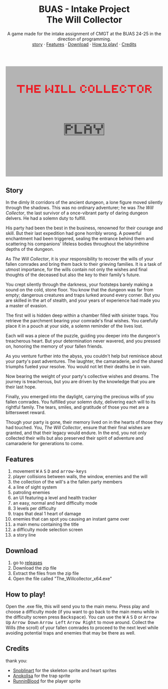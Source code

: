 <h1 align="center">
    <div align="center">
        BUAS - Intake Project
    </div>
    <div>
        The Will Collector
    </div>
</h1>
<div align="center">
A game made for the intake assignment of CMGT at the BUAS 24-25 in the direction of programming. 
</div>

<div align="center">
    <a href="#story">story</a>
    ·
    <a href="#Features">Features</a>
    ·
    <a href="#Download">Download</a>
    ·
    <a href="#How to play!">How to play!</a>
    ·
    <a href="#Credits">Credits</a>
</div>

<br><br>

![ Demo video of the game](assets/ReadMe_DemoVid.gif)




## Story
In the dimly lit corridors of the ancient dungeon, a lone figure moved silently through the shadows. This was no ordinary adventurer; he was _The Will Collector_, the last survivor of a once-vibrant party of daring dungeon delvers. He had a solemn duty to fulfill.

His party had been the best in the business, renowned for their courage and skill. But their last expedition had gone horribly wrong. A powerful enchantment had been triggered, sealing the entrance behind them and scattering his companions' lifeless bodies throughout the labyrinthine depths of the dungeon.

As _The Will Collector_, it is your responsibility to recover the wills of your fallen comrades and bring them back to their grieving families. It is a task of utmost importance, for the wills contain not only the wishes and final thoughts of the deceased but also the key to their family's future.

You crept silently through the darkness, your footsteps barely making a sound on the cold, stone floor. You know that the dungeon was far from empty; dangerous creatures and traps lurked around every corner. But you are skilled in the art of stealth, and your years of experience had made you a master of evasion.

The first will is hidden deep within a chamber filled with sinister traps. You retrieve the parchment bearing your comrade's final wishes. You carefully place it in a pouch at your side, a solemn reminder of the lives lost.

Each will was a piece of the puzzle, guiding you deeper into the dungeon's treacherous heart. But your determination never wavered, and you pressed on, honoring the memory of your fallen friends.

As you venture further into the abyss, you couldn't help but reminisce about your party's past adventures. The laughter, the camaraderie, and the shared triumphs fueled your resolve. You would not let their deaths be in vain.

Now bearing the weight of your party's collective wishes and dreams. The journey is treacherous, but you are driven by the knowledge that you are their last hope.

Finally, you emerged into the daylight, carrying the precious wills of you fallen comrades. You fulfilled your solemn duty, delivering each will to its rightful family. The tears, smiles, and gratitude of those you met are a bittersweet reward.

Though your party is gone, their memory lived on in the hearts of those they had touched. You, _The Will Collector_, ensure that their final wishes are granted, and that their legacy would endure. In the end, you not only collected their wills but also preserved their spirit of adventure and camaraderie for generations to come.

## Features
1. movement <kbd>W</kbd> <kbd>A</kbd> <kbd>S</kbd> <kbd>D</kbd>  and <kbd>arrow-keys</kbd>
2. player collisions between walls, the window, enemies and the will
3. the collection of the will's a the fallen party members
4. a line of sight system
5. patroling enemies
6. an UI featuring a level and health tracker
7. an easy, normal and hard difficulty mode
8. 3 levels per difficulty
9. traps that deal 1 heart of damage
10. enemies that can spot you causing an instant game over
11. a main menu containing the title
12. a difficulty mode selection screen
13. a story line


## Download
1. go to [releases][4]
2. Download the zip file
3. Extract the files from the zip file
4. Open the file called "The_Willcollector_x64.exe"

## How to play!
Open the .exe file, this will send you to the main menu. Press play and choose a difficulty mode (if you want to go back to the main menu while in the difficulty screen press <kbd>Backspace</kbd>). You can use the <kbd>W</kbd> <kbd>A</kbd> <kbd>S</kbd> <kbd>D</kbd> or <kbd>Arrow Up</kbd> <kbd>Arrow Down</kbd> <kbd>Arrow Left</kbd> <kbd>Arrow Right</kbd> to move around.
Collect the Wills (the scroll) of your fallen comrades to proceed to the next level while avoiding potential traps and enemies that may be there as well.

## Credits
thank you:
* [Snoblinart][1] for the skeleton sprite and heart sprites
* [Anokolisa][2] for the trap sprite
* [RunninBlood][3] for the player sprite

[1]: https://snoblin.itch.io
[2]: https://twitter.com/Anokolisa
[3]: https://twitter.com/RunninBlood
[4]:https://github.com/TygovGorp/CollectGame/releases
